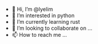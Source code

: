 - 👋 Hi, I’m @lyelim
- 👀 I’m interested in python
- 🌱 I’m currently learning rust
- 💞️ I’m looking to collaborate on ...
- 📫 How to reach me ...

<!---
lyelim/lyelim is a ✨ special ✨ repository because its `README.md` (this file) appears on your GitHub profile.
You can click the Preview link to take a look at your changes.
--->
